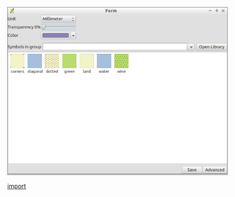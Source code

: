 ![](../images/QgsSymbolsListWidget-standalone.png)

[import](../gui/qgis-sample-QgsSymbolsListWidget.py)

